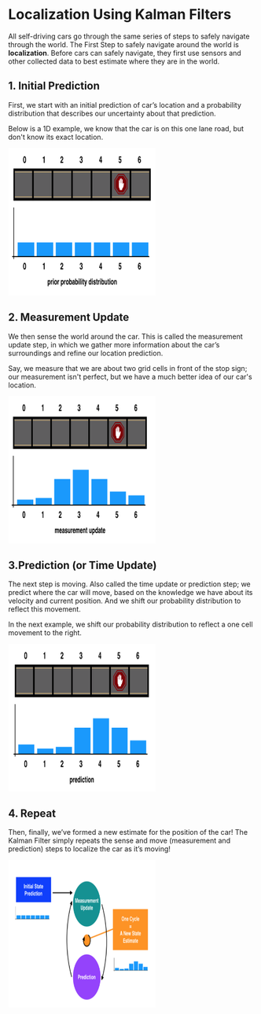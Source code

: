 <h1>Localization Using Kalman Filters</h1>

All self-driving cars go through the same series of steps to safely navigate through the world.
The First Step to safely navigate around the world  is <b>localization</b>. Before cars can safely navigate, they first use sensors and other collected data to best estimate where they are in the world.

<h2>1. Initial Prediction</h2>

First, we start with an initial prediction of car’s location and a probability distribution that describes our uncertainty about that prediction.

Below is a 1D example, we know that the car is on this one lane road, but don't know its exact location.

<img src='https://github.com/chaithanya21/Deep-Learning-V1/blob/master/Computer%20Vision/Object%20Tracking%20and%20Localization/Kalman%20Filters/Kalman_Images/1.png' width='300' height='300' >

<h2>2. Measurement Update</h2>

We then sense the world around the car. This is called the measurement update step, in which we gather more information about the car’s surroundings and refine our location prediction.

Say, we measure that we are about two grid cells in front of the stop sign; our measurement isn't perfect, but we have a much better idea of our car's location.

<img src='https://github.com/chaithanya21/Deep-Learning-V1/blob/master/Computer%20Vision/Object%20Tracking%20and%20Localization/Kalman%20Filters/Kalman_Images/2.png' width='300' height='300' >

<h2>3.Prediction (or Time Update)</h2>

The next step is moving. Also called the time update or prediction step; we predict where the car will move, based on the knowledge we have about its velocity and current position. And we shift our probability distribution to reflect this movement.

In the next example, we shift our probability distribution to reflect a one cell movement to the right.

<img src='https://github.com/chaithanya21/Deep-Learning-V1/blob/master/Computer%20Vision/Object%20Tracking%20and%20Localization/Kalman%20Filters/Kalman_Images/3.png' width='300' height='300' >

<h2>4. Repeat</h2>

Then, finally, we’ve formed a new estimate for the position of the car! The Kalman Filter simply repeats the sense and move (measurement and prediction) steps to localize the car as it’s moving!

<img src='https://github.com/chaithanya21/Deep-Learning-V1/blob/master/Computer%20Vision/Object%20Tracking%20and%20Localization/Kalman%20Filters/Kalman_Images/4.png ' width='300' height='300'>
